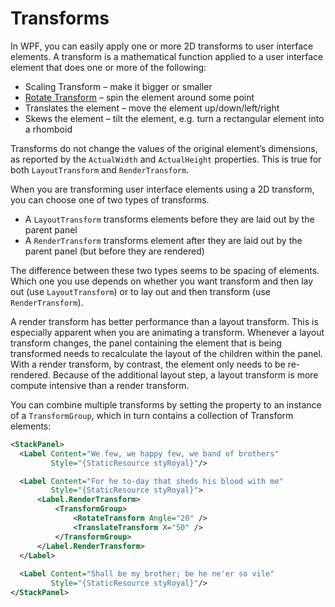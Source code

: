 # Transforms

In WPF, you can easily apply one or more 2D transforms to user interface elements. A transform is a mathematical function applied to a user interface element that does one or more of the following:

- Scaling Transform – make it bigger or smaller
- [Rotate Transform](../Rotate%20Transform.md) – spin the element around some point
- Translates the element – move the element up/down/left/right
- Skews the element – tilt the element, e.g. turn a rectangular element into a rhomboid

Transforms do not change the values of the original element’s dimensions, as reported by the `ActualWidth` and `ActualHeight` properties. This is true for both `LayoutTransform` and `RenderTransform`.

When you are transforming user interface elements using a 2D transform, you can choose one of two types of transforms.

- A `LayoutTransform` transforms elements before they are laid out by the parent panel
- A `RenderTransform` transforms element after they are laid out by the parent panel (but before they are rendered)

The difference between these two types seems to be spacing of elements. Which one you use depends on whether you want transform and then lay out (use `LayoutTransform`) or to lay out and then transform (use `RenderTransform`). 

A render transform has better performance than a layout transform. This is especially apparent when you are animating a transform. Whenever a layout transform changes, the panel containing the element that is being transformed needs to recalculate the layout of the children within the panel. With a render transform, by contrast, the element only needs to be re-rendered. Because of the additional layout step, a layout transform is more compute intensive than a render transform.

You can combine multiple transforms by setting the property to an instance of a `TransformGroup`, which in turn contains a collection of Transform elements:

```xml
<StackPanel>
  <Label Content="We few, we happy few, we band of brothers" 
		 Style="{StaticResource styRoyal}"/>

  <Label Content="For he to-day that sheds his blood with me"
		 Style="{StaticResource styRoyal}">
	  <Label.RenderTransform>
		  <TransformGroup>
			  <RotateTransform Angle="20" />
			  <TranslateTransform X="50" />
		  </TransformGroup>
	  </Label.RenderTransform>
  </Label>
  
  <Label Content="Shall be my brother; be he ne'er so vile"
		 Style="{StaticResource styRoyal}"/>
</StackPanel>
```
<!--stackedit_data:
eyJoaXN0b3J5IjpbLTE4MzUwOTY3OTQsLTExODM3OTczNjddfQ
==
-->
